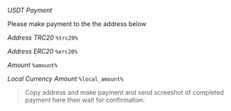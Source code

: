 *USDT Payment*

Please make payment to the the address below

*Address TRC20* 
`%trc20%`

*Address ERC20* 
`%erc20%`

*Amount*
`%amount%`

*Local Currency Amount*
`%local_amount%`

>Copy address and make payment and send screeshot of completed payment here then wait for confirmation\.
